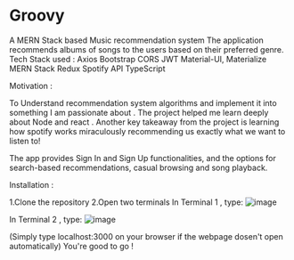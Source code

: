 # Groovy
A MERN Stack based Music recommendation system
The application recommends albums of songs to the users based on their preferred genre.
Tech Stack used :
Axios
Bootstrap
CORS
JWT
Material-UI, Materialize
MERN Stack
Redux
Spotify API
TypeScript



Motivation :

To Understand recommendation system algorithms and implement it into something I am passionate about . The project helped me learn deeply about Node and react . Another key takeaway from the project is learning how spotify works miraculously recommending us exactly what we want to listen to!

The app provides Sign In and Sign Up functionalities, and the options for search-based recommendations, casual browsing and song playback.

Installation :

1.Clone the repository
2.Open two terminals 
In Terminal 1 , type:
![image](https://user-images.githubusercontent.com/84218189/170879323-9b609967-34c2-436b-bac8-70fdfbe02c02.png)


In Terminal 2 , type:
![image](https://user-images.githubusercontent.com/84218189/170879384-5c3f8148-8d1c-4703-b630-5b7f5903d3b6.png)

(Simply type localhost:3000 on your browser if the webpage dosen't open automatically)
You're good to go !

